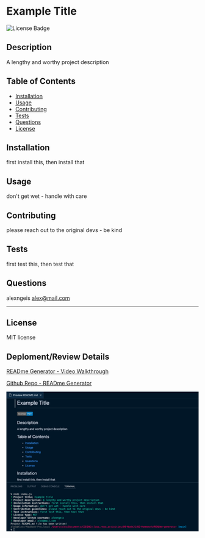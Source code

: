 # Example Title

![License Badge](https://img.shields.io/badge/license-MIT-blue)

## Description

A lengthy and worthy project description

## Table of Contents

- [Installation](#installation)
- [Usage](#usage)
- [Contributing](#contributing)
- [Tests](#tests)
- [Questions](#questions)
- [License](#license)

## Installation

first install this, then install that

## Usage

don't get wet - handle with care

## Contributing

please reach out to the original devs - be kind

## Tests

first test this, then test that

## Questions

alexngeis
alex@mail.com

---

## License

MIT license

## Deploment/Review Details

[READme Generator - Video Walkthrough](https://drive.google.com/file/d/1OepECp294ohOp8qB7u51aLrawRBkTLH3/view)

[Github Repo - READme Generator](https://github.com/alexgeis/READme-generator)

![READme Generator - screenshot](./assets/readme-generator-screenshot.png)
